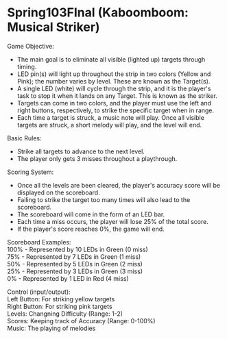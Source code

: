 # Spring103FInal (Kaboomboom: Musical Striker)

Game Objective:  
- The main goal is to eliminate all visible (lighted up) targets through timing.  
- LED pin(s) will light up throughout the strip in two colors (Yellow and Pink); the number varies by level. These are known as the Target(s).  
- A single LED (white) will cycle through the strip, and it is the player's task to stop it when it lands on any Target. This is known as the striker.  
- Targets can come in two colors, and the player must use the left and right buttons, respectively, to strike the specific target when in range.  
- Each time a target is struck, a music note will play. Once all visible targets are struck, a short melody will play, and the level will end.  
  
Basic Rules:  
- Strike all targets to advance to the next level.  
- The player only gets 3 misses throughout a playthrough.  
  
Scoring System:  
- Once all the levels are been cleared, the player's accuracy score will be displayed on the scoreboard.  
- Failing to strike the target too many times will also lead to the scoreboard.  
- The scoreboard will come in the form of an LED bar.  
- Each time a miss occurs, the player will lose 25% of the total score.  
- If the player's score reaches 0%, the game will end.  
  
Scoreboard Examples:  
100% - Represented by 10 LEDs in Green (0 miss)  
75% - Represented by 7 LEDs in Green (1 miss)  
50% - Represented by 5 LEDs in Green (2 miss)  
25% - Represented by 3 LEDs in Green (3 miss)  
0% - Represented by 1 LED in Red (4 miss)  
  
Control (input/output):  
Left Button: For striking yellow targets  
Right Button: For striking pink targets  
Levels: Changning Difficulty (Range: 1-2)  
Scores: Keeping track of Accuracy (Range: 0-100%)  
Music: The playing of melodies  


